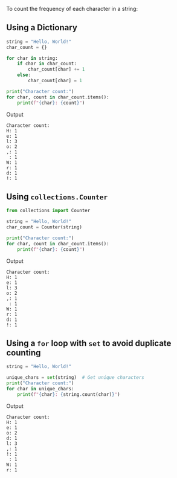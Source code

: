 To count the frequency of each character in a string:

## Using a Dictionary
```python
string = "Hello, World!"
char_count = {}

for char in string:
    if char in char_count:
        char_count[char] += 1
    else:
        char_count[char] = 1

print("Character count:")
for char, count in char_count.items():
    print(f"{char}: {count}")
```
Output
```
Character count:
H: 1
e: 1
l: 3
o: 2
,: 1
 : 1
W: 1
r: 1
d: 1
!: 1
```

## Using `collections.Counter`
```python
from collections import Counter

string = "Hello, World!"
char_count = Counter(string)

print("Character count:")
for char, count in char_count.items():
    print(f"{char}: {count}")
```
Output
```
Character count:
H: 1
e: 1
l: 3
o: 2
,: 1
 : 1
W: 1
r: 1
d: 1
!: 1
```

## Using a `for` loop with `set` to avoid duplicate counting
```python
string = "Hello, World!"

unique_chars = set(string)  # Get unique characters
print("Character count:")
for char in unique_chars:
    print(f"{char}: {string.count(char)}")
```
Output
```
Character count:
H: 1
e: 1
o: 2
d: 1
l: 3
,: 1
!: 1
 : 1
W: 1
r: 1
```
